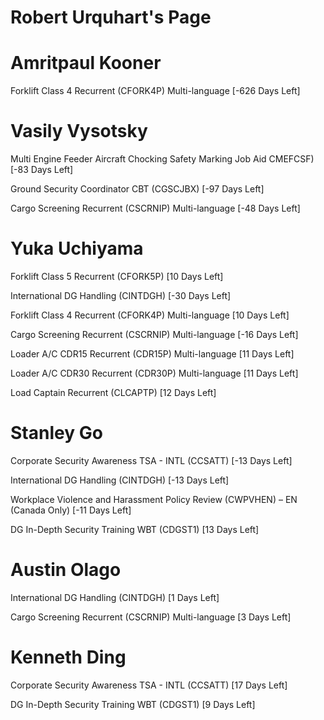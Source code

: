# Robert Urquhart's Page




# Amritpaul Kooner


Forklift Class 4 Recurrent (CFORK4P) Multi-language [-626 Days Left]



# Vasily Vysotsky


Multi Engine Feeder Aircraft Chocking Safety Marking Job Aid  CMEFCSF) [-83 Days Left]

Ground Security Coordinator CBT (CGSCJBX) [-97 Days Left]

Cargo Screening Recurrent (CSCRNIP) Multi-language [-48 Days Left]



# Yuka Uchiyama


Forklift Class 5 Recurrent (CFORK5P) [10 Days Left]

International DG Handling (CINTDGH) [-30 Days Left]

Forklift Class 4 Recurrent (CFORK4P) Multi-language [10 Days Left]

Cargo Screening Recurrent (CSCRNIP) Multi-language [-16 Days Left]

Loader A/C CDR15 Recurrent (CDR15P) Multi-language [11 Days Left]

Loader A/C CDR30 Recurrent (CDR30P) Multi-language [11 Days Left]

Load Captain Recurrent (CLCAPTP) [12 Days Left]



# Stanley Go


Corporate Security Awareness TSA - INTL (CCSATT) [-13 Days Left]

International DG Handling (CINTDGH) [-13 Days Left]

Workplace Violence and Harassment Policy Review (CWPVHEN) – EN (Canada Only) [-11 Days Left]

DG In-Depth Security Training WBT (CDGST1) [13 Days Left]



# Austin Olago


International DG Handling (CINTDGH) [1 Days Left]

Cargo Screening Recurrent (CSCRNIP) Multi-language [3 Days Left]



# Kenneth Ding


Corporate Security Awareness TSA - INTL (CCSATT) [17 Days Left]

DG In-Depth Security Training WBT (CDGST1) [9 Days Left]



